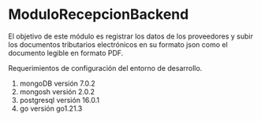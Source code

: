 # ModuloRecepcionBackend
El objetivo de este módulo es registrar los datos de los proveedores y subir los documentos tributarios electrónicos en su formato json como el documento legible en formato PDF.

Requerimientos de configuración del entorno de desarrollo.
1) mongoDB versión 7.0.2
2) mongosh versión 2.0.2
3) postgresql versión 16.0.1
4) go versión go1.21.3
